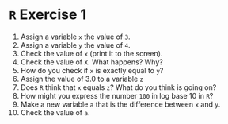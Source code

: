 # `R` Exercise 1

1. Assign a variable `x` the value of `3`.
2. Assign a variable `y` the value of `4`.
3. Check the value of `x` (print it to the screen).
4. Check the value of `X`. What happens? Why?
5. How do you check if `x` is exactly equal to `y`?
6. Assign the value of 3.0 to a variable `z`
7. Does `R` think that `x` equals `z`? What do you think is going on? 
8. How might you express the number `100` in log base 10 in `R`?
9. Make a new variable `a` that is the difference between `x` and `y`.
10. Check the value of `a`.
